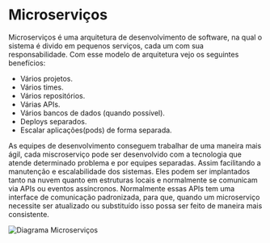 # Microserviços
Microserviços é uma arquitetura de desenvolvimento de software, na qual o sistema é divido em pequenos serviços, cada um com sua responsabilidade.
Com esse modelo de arquitetura vejo os seguintes benefícios:
- Vários projetos.
- Vários times.
- Vários repositórios.
- Várias APIs.
- Vários bancos de dados (quando possível).
- Deploys separados.
- Escalar aplicações(pods) de forma separada.

As equipes de desenvolvimento conseguem trabalhar de uma maneira mais ágil, cada miscroserviço pode ser desenvolvido com a tecnologia que atende determinado problema e por equipes separadas. Assim facilitando a manutenção e escalabilidade dos sistemas.
Eles podem ser implantados tanto na nuvem quanto em estruturas locais e normalmente se comunicam via APIs ou eventos assíncronos.
Normalmente essas APIs tem uma interface de comunicação padronizada, para que, quando um microserviço necessite ser atualizado ou substituído isso possa ser feito de maneira mais consistente.

![Diagrama Microserviços](https://github.com/BrunoBencke/CreditNow/assets/41764882/95560ab4-709f-4ecf-b78a-e493f0e897b1)




